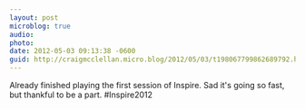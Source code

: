 ```yaml
---
layout: post
microblog: true
audio: 
photo: 
date: 2012-05-03 09:13:38 -0600
guid: http://craigmcclellan.micro.blog/2012/05/03/t198067799862689792.html
---
```

Already finished playing the first session of Inspire. Sad it's going so fast, but thankful to be a part. #Inspire2012
